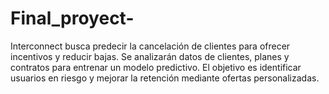 # Final_proyect-
Interconnect busca predecir la cancelación de clientes para ofrecer incentivos y reducir bajas. Se analizarán datos de clientes, planes y contratos para entrenar un modelo predictivo. El objetivo es identificar usuarios en riesgo y mejorar la retención mediante ofertas personalizadas.
